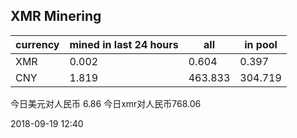## XMR Minering

|currency|mined in last 24 hours|all|in pool|
|---|---|---|---|
|XMR|0.002|0.604|0.397|
|CNY|1.819|463.833|304.719|

今日美元对人民币 6.86	今日xmr对人民币768.06


2018-09-19 12:40